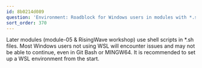 ```yaml
---
id: 8b0214d089
question: 'Environment: Roadblock for Windows users in modules with *.sh (shell scripts)'
sort_order: 370
---
```


Later modules (module-05 & RisingWave workshop) use shell scripts in *.sh files. Most Windows users not using WSL will encounter issues and may not be able to continue, even in Git Bash or MINGW64. It is recommended to set up a WSL environment from the start.